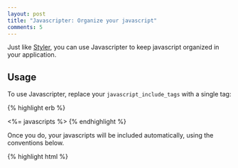 ```yaml
--- 
layout: post
title: "Javascripter: Organize your javascript"
comments: 5
---
```

Just like [Styler](/2007/05/03/styler-stylesheets-made-easy), you can use Javascripter to keep javascript organized in your application.

<h2>Usage</h2>

To use Javascripter, replace your <code>javascript\_include\_tags</code> with a single tag:

{% highlight erb %}
<head>
<title>the.rails.ist</title>
<%= javascripts %>
</head>
{% endhighlight %}

Once you do, your javascripts will be included automatically, using the conventions below.

{% highlight html %}
<head>
<title>the.rails.ist</title>
<script src="/javascripts/application.js?1183566571" />
</head>
{% endhighlight %}

<h2>Organize your javascripts</h2>

Javascripter uses a simple set of conventions:

- Javascript for your entire application should be stored in application.js
- Javascript for specific controllers should be stored in controller.js
- Javascript for specific actions should be stored in controller_action.js
- Javascript for specific actions should be stored in controller/action.js (optional)

Follow these conventions and Javascripter will reward you with automagic goodness, loading javascripts for specific controllers or actions whenever they are active.

<h2>Support for :defaults</h2>

Need Prototype? Just use the :defaults parameter, like normal.

{% highlight erb %}
<head>
<title>the.rails.ist</title>
<%= javascripts :defaults %>
</head>
{% endhighlight %}

And you'll get this:

{% highlight html %}
<head>
<title>the.rails.ist</title>
<script src="/javascripts/prototype.js?1187404678"></script>
<script src="/javascripts/effects.js?1187404678"></script>
<script src="/javascripts/dragdrop.js?1187404678"></script>
<script src="/javascripts/controls.js?1187404678"></script>
<script src="/javascripts/application.js?1187404678" />
</head>
{% endhighlight %}

<h2>Include additional javascripts</h2>

Need to include extra javascript libraries? Use the :include parameter:

{% highlight erb %}
<%= javascripts :include => "lowpro" %>
<%= javascripts :include => ["lowpro", "lightbox"] %>
{% endhighlight %}

<h2>Generator</h2>

Javascripter also includes a generator that will create a default application.js 
script and separate javascript files for each controller in your application.

To use the generator, run this command in your terminal:

{% highlight bash %}
script/generate javascripts
{% endhighlight %}

If you add a new controller, just run the generator again and a new javascript
for the controller will be created. (Existing javascripts will be ignored.)

<h2>Credits</h2>

Special thanks to [Lachie Cox](http://blog.smartbomb.com.au) and the rest of my [RORO Sydney](http://rubyonrails.com.au/sydney-meetups) comrades who asked for this plugin.

<h2>Install</h2>

{% highlight bash %}
script/plugin install git://github.com/mokolabs/javascripter.git
{% endhighlight %}
